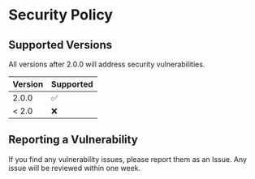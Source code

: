 # Security Policy

## Supported Versions

All versions after 2.0.0 will address security vulnerabilities.

| Version | Supported          |
| ------- | ------------------ |
| 2.0.0   | :white_check_mark: |
| < 2.0   | :x:                |

## Reporting a Vulnerability

If you find any vulnerability issues, please report them as an Issue. Any issue will be reviewed within one week. 


